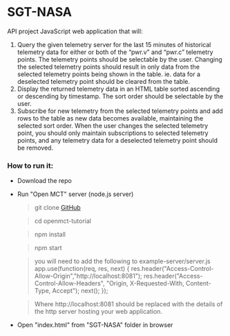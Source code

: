 # SGT-NASA
API project
JavaScript web application that will:

1. Query the given telemetry server for the last 15 minutes of historical telemetry data for
either or both of the “pwr.v” and “pwr.c” telemetry points. The telemetry points should be
selectable by the user. Changing the selected telemetry points should result in only data
from the selected telemetry points being shown in the table. ie. data for a deselected
telemetry point should be cleared from the table.
2. Display the returned telemetry data in an HTML table sorted ascending or descending by
timestamp. The sort order should be selectable by the user.
3. Subscribe for new telemetry from the selected telemetry points and add rows to the table
as new data becomes available, maintaining the selected sort order. When the user
changes the selected telemetry point, you should only maintain subscriptions to selected
telemetry points, and any telemetry data for a deselected telemetry point should be
removed.

### How to run it:
  - Download the repo
  - Run "Open MCT" server (node.js server)
  
    > git clone [GitHub](https://github.com/nasa/openmct-tutorial.git)
    
    > cd openmct-tutorial
    
    > npm install
    
    > npm start
    
    > you will need to add the following to example-server/server.js
           app.use(function(req, res, next) {
           res.header("Access-Control-Allow-Origin","http://localhost:8081");
           res.header("Access-Control-Allow-Headers", "Origin, X-Requested-With, Content-Type, Accept");
           next();
           });
        
      > Where http://localhost:8081 should be replaced with the details of the http server
        hosting your web application.
    
  - Open "index.html" from "SGT-NASA" folder in browser
